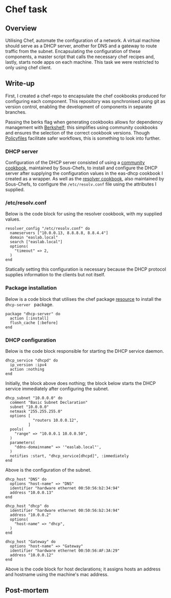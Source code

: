 # Chef task

## Overview
Utilising Chef, automate the configuration of a network. A virtual machine should serve as a DHCP server,  another for DNS and a gateway to route traffic from the subnet. Encapsulating the configuration of these components, a master script that calls the necessary chef recipes and, lastly, starts node apps on each machine. This task we were restricted to only using chef client.

## Write-up
First, I created a chef-repo to encapsulate the chef cookbooks produced for configuring each component. This repository was synchronised using git as version control, enabling the development of components in separate branches.

Passing the berks flag when generating cookbooks allows for dependency management with [Berkshelf](https://docs.chef.io/workstation/berkshelf/); this simplifies using community cookbooks and ensures the selection of the correct cookbook versions. Though [Policyfiles](https://docs.chef.io/policyfile/) facilitate safer workflows, this is something to look into further. 

### DHCP server

Configuration of the DHCP server consisted of using a [community cookbook](https://supermarket.chef.io/cookbooks/dhcp), maintained by Sous-Chefs, to install and configure the DHCP server after supplying the configuration values in the eas-dhcp cookbook I created as a wrapper. As well as the [resolver cookbook](https://supermarket.chef.io/cookbooks/resolver), also maintained by Sous-Chefs, to configure the ```/etc/resolv.conf``` file using the attributes I supplied.

### /etc/resolv.conf
Below is the code block for using the resolver cookbook, with my supplied values.
```
resolver_config "/etc/resolv.conf" do
  nameservers ["10.0.0.13, 8.8.8.8, 8.8.4.4"]
  domain "easlab.local"
  search ["easlab.local"]
  options(
    "timeout" => 2,
  )
end
```
Statically setting this configuration is necessary because the DHCP protocol supplies information to the clients but not itself.

### Package installation
Below is a code block that utilises the chef package [resource](https://docs.chef.io/resources/package/) to install the ```dhcp-server ``` package.
```
package "dhcp-server" do
  action [:install]
  flush_cache [:before]
end
```

### DHCP configuration
Below is the code block responsible for starting the DHCP service daemon.
```
dhcp_service "dhcpd" do
  ip_version :ipv4
  action :nothing
end
```
Initially, the block above does nothing; the block below starts the DHCP service immediately after configuring the subnet. 
```
dhcp_subnet "10.0.0.0" do
  comment "Basic Subnet Declaration"
  subnet "10.0.0.0"
  netmask "255.255.255.0"
  options [
            "routers 10.0.0.12",
          ]
  pools(
    "range" => "10.0.0.1 10.0.0.50",
  )
  parameters(
    "ddns-domainname" => '"easlab.local"',
  )
  notifies :start, "dhcp_service[dhcpd]", :immediately
end
```
Above is the configuration of the subnet.
```
dhcp_host "DNS" do
  options "host-name" => "DNS"
  identifier "hardware ethernet 00:50:56:b2:34:94"
  address "10.0.0.13"
end

dhcp_host "dhcp" do
  identifier "hardware ethernet 00:50:56:b2:34:94"
  address "10.0.0.2"
  options(
    "host-name" => "dhcp",
  )
end

dhcp_host "Gateway" do
  options "host-name" => "Gateway"
  identifier "hardware ethernet 00:50:56:AF:3A:29"
  address "10.0.0.12"
end
```
Above is the code block for host declarations; it assigns hosts an address and hostname using the machine's mac address.

## Post-mortem
